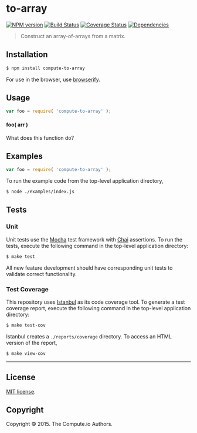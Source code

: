 to-array
===
[![NPM version][npm-image]][npm-url] [![Build Status][travis-image]][travis-url] [![Coverage Status][coveralls-image]][coveralls-url] [![Dependencies][dependencies-image]][dependencies-url]

> Construct an array-of-arrays from a matrix.


## Installation

``` bash
$ npm install compute-to-array
```

For use in the browser, use [browserify](https://github.com/substack/node-browserify).


## Usage

``` javascript
var foo = require( 'compute-to-array' );
```

#### foo( arr )

What does this function do?


## Examples

``` javascript
var foo = require( 'compute-to-array' );
```

To run the example code from the top-level application directory,

``` bash
$ node ./examples/index.js
```


## Tests

### Unit

Unit tests use the [Mocha](http://mochajs.org/) test framework with [Chai](http://chaijs.com) assertions. To run the tests, execute the following command in the top-level application directory:

``` bash
$ make test
```

All new feature development should have corresponding unit tests to validate correct functionality.


### Test Coverage

This repository uses [Istanbul](https://github.com/gotwarlost/istanbul) as its code coverage tool. To generate a test coverage report, execute the following command in the top-level application directory:

``` bash
$ make test-cov
```

Istanbul creates a `./reports/coverage` directory. To access an HTML version of the report,

``` bash
$ make view-cov
```


---
## License

[MIT license](http://opensource.org/licenses/MIT).


## Copyright

Copyright &copy; 2015. The Compute.io Authors.


[npm-image]: http://img.shields.io/npm/v/compute-to-array.svg
[npm-url]: https://npmjs.org/package/compute-to-array

[travis-image]: http://img.shields.io/travis/compute-io/to-array/master.svg
[travis-url]: https://travis-ci.org/compute-io/to-array

[coveralls-image]: https://img.shields.io/coveralls/compute-io/to-array/master.svg
[coveralls-url]: https://coveralls.io/r/compute-io/to-array?branch=master

[dependencies-image]: http://img.shields.io/david/compute-io/to-array.svg
[dependencies-url]: https://david-dm.org/compute-io/to-array

[dev-dependencies-image]: http://img.shields.io/david/dev/compute-io/to-array.svg
[dev-dependencies-url]: https://david-dm.org/dev/compute-io/to-array

[github-issues-image]: http://img.shields.io/github/issues/compute-io/to-array.svg
[github-issues-url]: https://github.com/compute-io/to-array/issues

